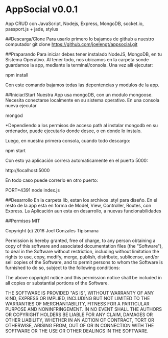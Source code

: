 # AppSocial v0.0.1
App CRUD con JavaScript, Nodejs, Express, MongoDB, socket.io, passport.js + jade, stylus

##Descarga/Clone
Para usarlo primero lo bajamos de github a nuestro computador
git clone https://github.com/joelengt/appsocial.git

##Praparando
Para iniciar debes tener instalado NodeJS, MongoDB, en tu Sistema Operativo. Al tener todo, nos ubicamos en la carpeta sonde guardamos la app, mediante la terminal/consola. Una vez alli ejecutar:

npm install

Con este comando bajamos todas las depentencias y modulos de la app.

##Iniciar/Start
Nuestra App usa mongoDB, con un modulo mongoose. Necesita conectarse localmente en su sistema operativo.
En una consola nueva ejecutar 

mongod

*Dependiendo a los permisos de acceso path al instalar mongodb en su ordenador, puede ejecutarlo donde desee, o en donde lo instalo.

Luego, en nuestra primera consola, cuando todo descargo:

npm start

Con esto ya aplicación correra automaticamente en el puerto 5000:

http://localhost:5000

En todo caso puede correrlo en otro puerto:

PORT=4391 node index.js

##Desarrollo
En la carpeta lib, estan los archivos .styl para diseño.
En el resto de la app esta en forma de Model, View, Controller, Routes, con Express.
La  Aplicación aun esta en desarrollo, a nuevas funcionabilidades

##Permisos
MIT

Copyright (c) 2016 Joel Gonzales Tipismana

Permission is hereby granted, free of charge, to any person obtaining a copy
of this software and associated documentation files (the "Software"), to deal
in the Software without restriction, including without limitation the rights
to use, copy, modify, merge, publish, distribute, sublicense, and/or sell
copies of the Software, and to permit persons to whom the Software is
furnished to do so, subject to the following conditions:

The above copyright notice and this permission notice shall be included in
all copies or substantial portions of the Software.

THE SOFTWARE IS PROVIDED "AS IS", WITHOUT WARRANTY OF ANY KIND, EXPRESS OR
IMPLIED, INCLUDING BUT NOT LIMITED TO THE WARRANTIES OF MERCHANTABILITY,
FITNESS FOR A PARTICULAR PURPOSE AND NONINFRINGEMENT. IN NO EVENT SHALL THE
AUTHORS OR COPYRIGHT HOLDERS BE LIABLE FOR ANY CLAIM, DAMAGES OR OTHER
LIABILITY, WHETHER IN AN ACTION OF CONTRACT, TORT OR OTHERWISE, ARISING FROM,
OUT OF OR IN CONNECTION WITH THE SOFTWARE OR THE USE OR OTHER DEALINGS IN THE
SOFTWARE.



